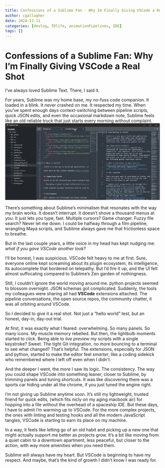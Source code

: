 ```yaml
---
title: Confessions of a Sublime Fan - Why Im Finally Giving VSCode a Real Shot
author: cgallagher
date: 2024-11-11
categories: [devlog, TDlife, animationPipelines, IDE]
tags: []
---
```


# Confessions of a Sublime Fan: Why I’m Finally Giving VSCode a Real Shot

I’ve always loved Sublime Text. There, I said it.  

For years, Sublime was my home base, my no-fuss code companion. It loaded in a blink. It never crashed on me. It respected my time. When you’ve spent enough days context-switching between pipeline scripts, quick JSON edits, and even the occasional markdown note, Sublime feels like an old reliable truck that just starts every morning without complaint.  
![sublime](/assets/img/sublime.png)

There’s something about Sublime’s minimalism that resonates with the way my brain works. It doesn’t interrupt. It doesn’t shove a thousand menus at you. It just lets you type, fast. Multiple cursors? Game changer. Fuzzy file search? Never let me down. I could be halfway through a film pipeline, wrangling Maya scripts, and Sublime always gave me that frictionless space to breathe.  

But in the last couple years, a little voice in my head has kept nudging me: *what if you gave VSCode another look?*  

I’ll be honest, I was suspicious. VSCode felt heavy to me at first. Sure, everyone online kept screaming about its plugin ecosystem, its intelligence, its autocomplete that bordered on telepathy. But I’d fire it up, and the UI felt almost suffocating compared to Sublime’s Zen garden of nothingness.  

Still, I couldn’t ignore the world moving around me. python projects seemed to blossom overnight. JSON schemas got complicated. Suddenly, the tools my colleagues were sharing all had **VSCode** extensions attached. The pipeline conversations, the open source repos, the community chatter, it was all orbiting around VSCode.  

So I decided to give it a real shot. Not just a “hello world” test, but an honest, day-in, day-out trial.  

At first, it was exactly what I feared: overwhelming. So many panels. So many icons. My muscle memory rebelled. But then, the lightbulb moments started to click. Being able to *live preview* my scripts with a single keystroke? Sweet. The tight Git integration, no more bouncing to a terminal to see what changed? That’s helpful. The extensions, especially for JSON and python, started to make the editor feel *smarter*, like a coding sidekick who remembered where I left off even when I didn’t.  

And the deeper I went, the more I saw its logic. The consistency. The way you could shape VSCode into something leaner, closer to Sublime, by trimming panels and tuning shortcuts. It was like discovering there was a sports car hiding under all the chrome, if you just tuned the engine right.  

I’m not giving up Sublime anytime soon. It’s still my lightweight, trusted friend for quick edits, (which fits nicly on my aging macbook air) for hopping into a file without the overhead of a spaceship IDE. But these days, I have to admit I’m warming up to VSCode. For the more complex projects, the ones with linting and testing hooks and all the modern JavaScript tangles, VSCode is starting to earn its place on my machine.  

In a way, it feels like letting go of an old habit and picking up a new one that might actually support me better as projects grow. It’s a bit like moving from a quiet cabin to a downtown apartment, less peaceful, but closer to the action, with way more amenities when you need them.  

Sublime will always have my heart. But VSCode is beginning to have my respect. And maybe, that’s the kind of growth I didn’t know I was ready for.
